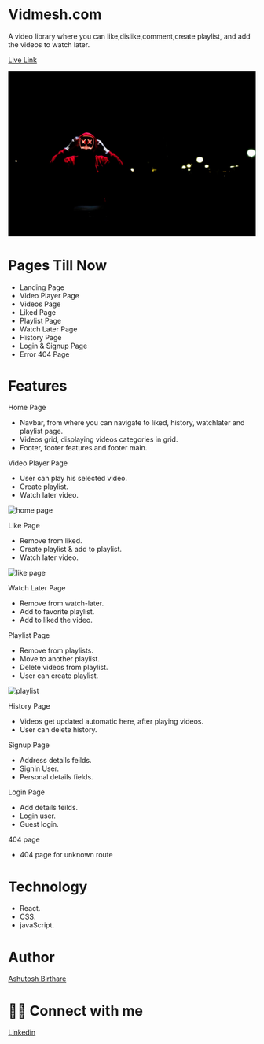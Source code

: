 # Vidmesh.com

 A video library where you can like,dislike,comment,create playlist, and add the videos to watch later.

[Live Link](https://vidmesh-com.vercel.app//)
 
![mediacafe2](/src/images/background.jpg)

# Pages Till Now

* Landing Page
* Video Player Page
* Videos Page 
* Liked Page
* Playlist Page
* Watch Later Page
* History Page 
* Login & Signup Page
* Error 404 Page

# Features 

Home Page

* Navbar, from where you can navigate to liked, history, watchlater and playlist page.
* Videos grid, displaying videos categories in grid.
* Footer, footer features and footer main.


Video Player Page 

* User can play his selected video.
* Create playlist.
* Watch later video.

 ![home page](https://user-images.githubusercontent.com/101793920/198874103-35599c08-ab2f-43e2-be2a-e998f613ed0b.png)
 
Like Page 
* Remove from liked.
* Create playlist & add to playlist.
* Watch later video.

![like page](https://user-images.githubusercontent.com/101793920/198874342-5f4981b2-48f3-4bb6-92d3-addb92ebe5d2.png)

Watch Later Page
* Remove from watch-later.
* Add to favorite playlist.
* Add to liked the video.

Playlist Page 
* Remove from playlists.
* Move to another playlist.
* Delete videos from playlist.
* User can create playlist.

![playlist](https://user-images.githubusercontent.com/101793920/198875242-cad1b8a0-d5c0-4424-a06a-8c95f361f761.png)

History Page
* Videos get updated automatic here, after playing videos.
* User can delete history.

Signup Page
* Address details feilds.
* Signin User.
* Personal details fields.
<!-- 
![signuppage](https://user-images.githubusercontent.com/101793920/198875049-05eb6010-7d9c-4bb8-87c7-732d4de870e5.png) -->

Login Page
* Add details feilds.
* Login user.
* Guest login.

404 page
* 404 page for unknown route

<!-- ![404page](https://user-images.githubusercontent.com/101793920/198874995-3675e690-8747-4855-be3e-59792f42d102.png) -->

# Technology
* React.
* CSS.
* javaScript.

<!-- ![comment](https://user-images.githubusercontent.com/101793920/198875938-48e824fa-312d-445a-afeb-efe43b829845.png)

![videopage](https://user-images.githubusercontent.com/101793920/198875352-d950a975-e2b8-4c41-9173-c66b9f3d244d.png) -->

# Author 
[Ashutosh Birthare](https://github.com/ashuashu2/VidMesh)

# 👨‍💻 Connect with me
[Linkedin](https://www.linkedin.com/in/ashutosh-birthare/) 
